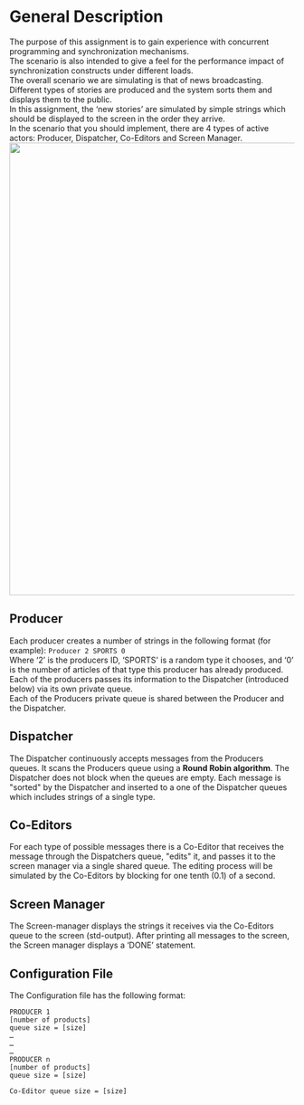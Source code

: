 # General Description

The purpose of this assignment is to gain experience with concurrent programming and synchronization mechanisms.  
The scenario is also intended to give a feel for the performance impact of synchronization constructs under different loads.  
The overall scenario we are simulating is that of news broadcasting. Different types of stories are produced and the system sorts them and displays them to the public.  
In this assignment, the ‘new stories’ are simulated by simple strings which should be displayed to the screen in the order they arrive.  
In the scenario that you should implement, there are 4 types of active actors: Producer, Dispatcher, Co-Editors and Screen Manager.  
<img src="https://user-images.githubusercontent.com/92651125/186007234-86c36a37-732a-4618-bd4e-86351ccbf87f.png" width="800">

## Producer

Each producer creates a number of strings in the following format (for example):  `Producer 2 SPORTS 0`   
Where ‘2’ is the producers ID, ‘SPORTS' is a random type it chooses, and ‘0’ is the number of articles of that type this producer has already produced.  
Each of the producers passes its information to the Dispatcher (introduced below) via its own private queue.  
Each of the Producers private queue is shared between the Producer and the Dispatcher.  

## Dispatcher

The Dispatcher continuously accepts messages from the Producers queues. It scans the Producers queue using a **Round Robin algorithm**. The Dispatcher does not block when the queues are empty. Each message is "sorted" by the Dispatcher and inserted to a one of the Dispatcher queues which includes strings of a single type. 

## Co-Editors

For each type of possible messages there is a Co-Editor that receives the message through the Dispatchers queue, "edits" it, and passes it to the screen manager via a single shared queue. The editing process will be simulated by the Co-Editors by blocking for one tenth (0.1) of a second.

## Screen Manager

The Screen-manager displays the strings it receives via the Co-Editors  queue to the screen (std-output). After printing all messages to the screen, the Screen manager displays a ‘DONE’ statement.

## Configuration File

The Configuration file has the following format:

    PRODUCER 1
    [number of products]
    queue size = [size]
    …
    …
    …
    PRODUCER n
    [number of products]
    queue size = [size]
    
    Co-Editor queue size = [size]
